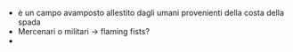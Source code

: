 - è un campo avamposto allestito dagli umani provenienti della costa della spada
- Mercenari o militari -> flaming fists?
- 